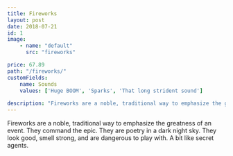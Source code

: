 ```yaml
---
title: Fireworks
layout: post
date: 2018-07-21
id: 1
image: 
    - name: "default"
      src: "fireworks"

price: 67.89
path: "/fireworks/"
customFields:
    name: Sounds
    values: ['Huge BOOM', 'Sparks', 'That long strident sound']
    
description: "Fireworks are a noble, traditional way to emphasize the greatness of an event."
---
```


Fireworks are a noble, traditional way to emphasize the greatness of an event. They command the epic. They are poetry in a dark night sky. They look good, smell strong, and are dangerous to play with. A bit like secret agents.
